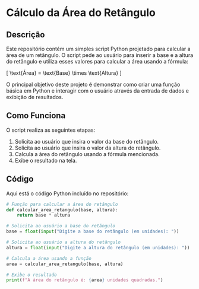 # Cálculo da Área do Retângulo

## Descrição

Este repositório contém um simples script Python projetado para calcular a área de um retângulo. O script pede ao usuário para inserir a base e a altura do retângulo e utiliza esses valores para calcular a área usando a fórmula:

\[ \text{Área} = \text{Base} \times \text{Altura} \]

O principal objetivo deste projeto é demonstrar como criar uma função básica em Python e interagir com o usuário através da entrada de dados e exibição de resultados.

## Como Funciona

O script realiza as seguintes etapas:
1. Solicita ao usuário que insira o valor da base do retângulo.
2. Solicita ao usuário que insira o valor da altura do retângulo.
3. Calcula a área do retângulo usando a fórmula mencionada.
4. Exibe o resultado na tela.

## Código

Aqui está o código Python incluído no repositório:

```python
# Função para calcular a área do retângulo
def calcular_area_retangulo(base, altura):
    return base * altura

# Solicita ao usuário a base do retângulo
base = float(input("Digite a base do retângulo (em unidades): "))

# Solicita ao usuário a altura do retângulo
altura = float(input("Digite a altura do retângulo (em unidades): "))

# Calcula a área usando a função
area = calcular_area_retangulo(base, altura)

# Exibe o resultado
print(f"A área do retângulo é: {area} unidades quadradas.")
